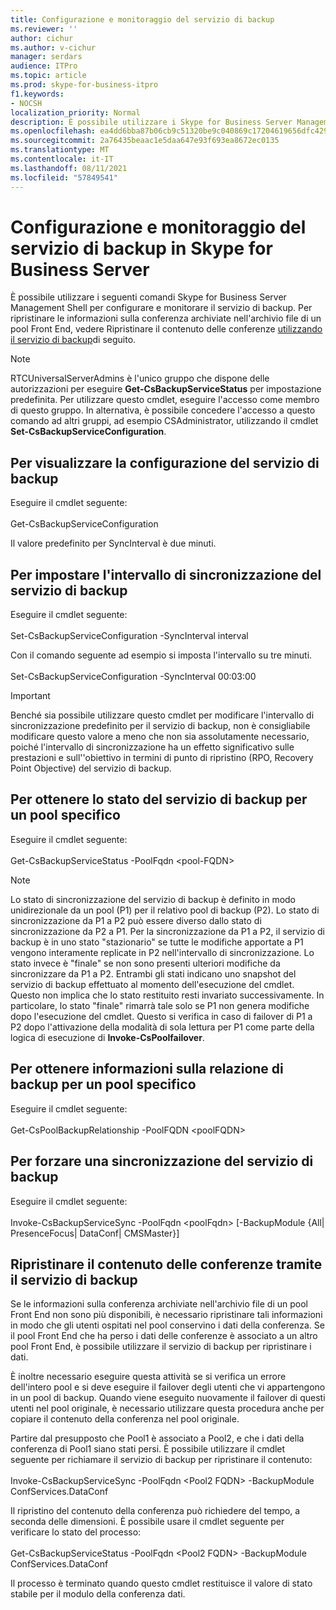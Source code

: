 ```yaml
---
title: Configurazione e monitoraggio del servizio di backup
ms.reviewer: ''
author: cichur
ms.author: v-cichur
manager: serdars
audience: ITPro
ms.topic: article
ms.prod: skype-for-business-itpro
f1.keywords:
- NOCSH
localization_priority: Normal
description: È possibile utilizzare i Skype for Business Server Management Shell per configurare e monitorare il servizio di backup.
ms.openlocfilehash: ea4dd6bba87b06cb9c51320be9c040869c17204619656dfc4291054fcb6c214a
ms.sourcegitcommit: 2a76435beaac1e5daa647e93f693ea8672ec0135
ms.translationtype: MT
ms.contentlocale: it-IT
ms.lasthandoff: 08/11/2021
ms.locfileid: "57849541"
---
```

# <a name="configuring-and-monitoring-the-backup-service-in-skype-for-business-server"></a>Configurazione e monitoraggio del servizio di backup in Skype for Business Server

È possibile utilizzare i seguenti comandi Skype for Business Server Management Shell per configurare e monitorare il servizio di backup. Per ripristinare le informazioni sulla conferenza archiviate nell'archivio file di un pool Front End, vedere Ripristinare il contenuto delle conferenze [utilizzando il servizio di backup](#restore-conference-contents-using-the-backup-service)di seguito.

> [!NOTE]  
> RTCUniversalServerAdmins è l'unico gruppo che dispone delle autorizzazioni per eseguire **Get-CsBackupServiceStatus** per impostazione predefinita. Per utilizzare questo cmdlet, eseguire l'accesso come membro di questo gruppo. In alternativa, è possibile concedere l'accesso a questo comando ad altri gruppi, ad esempio CSAdministrator, utilizzando il cmdlet **Set-CsBackupServiceConfiguration**.

## <a name="to-see-the-backup-service-configuration"></a>Per visualizzare la configurazione del servizio di backup

Eseguire il cmdlet seguente:<br/><br/>Get-CsBackupServiceConfiguration

Il valore predefinito per SyncInterval è due minuti.

## <a name="to-set-the-backup-service-sync-interval"></a>Per impostare l'intervallo di sincronizzazione del servizio di backup

Eseguire il cmdlet seguente:<br/><br/>Set-CsBackupServiceConfiguration -SyncInterval interval

Con il comando seguente ad esempio si imposta l'intervallo su tre minuti.<br/><br/>Set-CsBackupServiceConfiguration -SyncInterval 00:03:00


> [!IMPORTANT]  
> Benché sia possibile utilizzare questo cmdlet per modificare l'intervallo di sincronizzazione predefinito per il servizio di backup, non è consigliabile modificare questo valore a meno che non sia assolutamente necessario, poiché l'intervallo di sincronizzazione ha un effetto significativo sulle prestazioni e sull''obiettivo in termini di punto di ripristino (RPO, Recovery Point Objective) del servizio di backup.

## <a name="to-get-the-backup-service-status-for-a-particular-pool"></a>Per ottenere lo stato del servizio di backup per un pool specifico

Eseguire il cmdlet seguente:<br/><br/>Get-CsBackupServiceStatus -PoolFqdn \<pool-FQDN>

> [!NOTE]  
> Lo stato di sincronizzazione del servizio di backup è definito in modo unidirezionale da un pool (P1) per il relativo pool di backup (P2). Lo stato di sincronizzazione da P1 a P2 può essere diverso dallo stato di sincronizzazione da P2 a P1. Per la sincronizzazione da P1 a P2, il servizio di backup è in uno stato "stazionario" se tutte le modifiche apportate a P1 vengono interamente replicate in P2 nell'intervallo di sincronizzazione. Lo stato invece è "finale" se non sono presenti ulteriori modifiche da sincronizzare da P1 a P2. Entrambi gli stati indicano uno snapshot del servizio di backup effettuato al momento dell'esecuzione del cmdlet. Questo non implica che lo stato restituito resti invariato successivamente. In particolare, lo stato "finale" rimarrà tale solo se P1 non genera modifiche dopo l'esecuzione del cmdlet. Questo si verifica in caso di failover di P1 a P2 dopo l'attivazione della modalità di sola lettura per P1 come parte della logica di esecuzione di **Invoke-CsPoolfailover**.

## <a name="to-get-information-about-the-backup-relationship-for-a-particular-pool"></a>Per ottenere informazioni sulla relazione di backup per un pool specifico

Eseguire il cmdlet seguente:<br/><br/>Get-CsPoolBackupRelationship -PoolFQDN \<poolFQDN>

## <a name="to-force-a-backup-service-sync"></a>Per forzare una sincronizzazione del servizio di backup

Eseguire il cmdlet seguente:<br/><br/>Invoke-CsBackupServiceSync -PoolFqdn \<poolFqdn> [-BackupModule {All| PresenceFocus| DataConf| CMSMaster}]

## <a name="restore-conference-contents-using-the-backup-service"></a>Ripristinare il contenuto delle conferenze tramite il servizio di backup 

Se le informazioni sulla conferenza archiviate nell'archivio file di un pool Front End non sono più disponibili, è necessario ripristinare tali informazioni in modo che gli utenti ospitati nel pool conservino i dati della conferenza. Se il pool Front End che ha perso i dati delle conferenze è associato a un altro pool Front End, è possibile utilizzare il servizio di backup per ripristinare i dati.

È inoltre necessario eseguire questa attività se si verifica un errore dell'intero pool e si deve eseguire il failover degli utenti che vi appartengono in un pool di backup. Quando viene eseguito nuovamente il failover di questi utenti nel pool originale, è necessario utilizzare questa procedura anche per copiare il contenuto della conferenza nel pool originale.

Partire dal presupposto che Pool1 è associato a Pool2, e che i dati della conferenza di Pool1 siano stati persi. È possibile utilizzare il cmdlet seguente per richiamare il servizio di backup per ripristinare il contenuto:<br/><br/>Invoke-CsBackupServiceSync -PoolFqdn \<Pool2 FQDN> -BackupModule ConfServices.DataConf

Il ripristino del contenuto della conferenza può richiedere del tempo, a seconda delle dimensioni. È possibile usare il cmdlet seguente per verificare lo stato del processo:<br/><br/>Get-CsBackupServiceStatus -PoolFqdn \<Pool2 FQDN> -BackupModule ConfServices.DataConf

Il processo è terminato quando questo cmdlet restituisce il valore di stato stabile per il modulo della conferenza dati.
